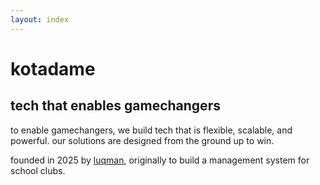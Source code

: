 ```yaml
---
layout: index
---
```


# kotadame

## tech that enables gamechangers

to enable gamechangers, we build tech that is flexible, scalable, and powerful. our solutions are designed from the ground up to win.

founded in 2025 by [luqman](https://theluqmn.com), originally to build a management system for school clubs.
